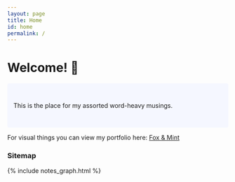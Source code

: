 ```yaml
---
layout: page
title: Home
id: home
permalink: /
---
```


# Welcome! 🌱

<p style="padding: 3em 1em; background: #f5f7ff; border-radius: 4px;">
  This is the place for my assorted word-heavy musings.</p>

For visual things you can view my portfolio here: <a href="http://foxandmintcreative.com">Fox &amp; Mint</a>

<!--<strong>Recently updated notes</strong>
<ul>
  {% assign recent_notes = site.notes | sort: "last_modified_at_timestamp" | reverse %}
  {% for note in recent_notes limit: 5 %}
    <li>
      {{ note.last_modified_at | date: "%Y-%m-%d" }} — <a class="internal-link" href="{{ site.baseurl }}{{ note.url }}">{{ note.title }}</a>
    </li>
  {% endfor %}
</ul>-->
<h3>Sitemap</h3>

{% include notes_graph.html %}
<style>
  .wrapper {
    max-width: 46em;
  }
</style>
